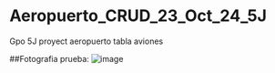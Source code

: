 # Aeropuerto_CRUD_23_Oct_24_5J
Gpo 5J proyect aeropuerto tabla aviones

##Fotografia prueba:
![image](https://github.com/user-attachments/assets/093b826c-7b55-41c4-8cb3-f1c7b46dd81b)



